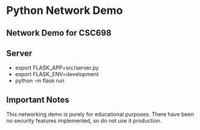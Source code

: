 # Python Network Demo
## Network Demo for CSC698

## Server

* export FLASK_APP=src/server.py
* export FLASK_ENV=development
* python -m flask run

## Important Notes

This networking demo is purely for educational purposes. There have been no security features implemented, so do not use it production.
